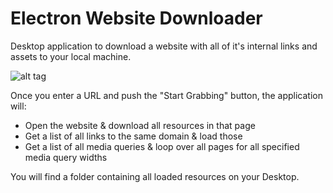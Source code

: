 # Electron Website Downloader

Desktop application to download a website with all of it's internal links and assets to your local machine.

![alt tag](https://raw.githubusercontent.com/wouterverweirder/electron-website-downloader/master/screengrab.gif)

Once you enter a URL and push the "Start Grabbing" button, the application will:

- Open the website & download all resources in that page
- Get a list of all links to the same domain & load those
- Get a list of all media queries & loop over all pages for all specified media query widths

You will find a folder containing all loaded resources on your Desktop.
